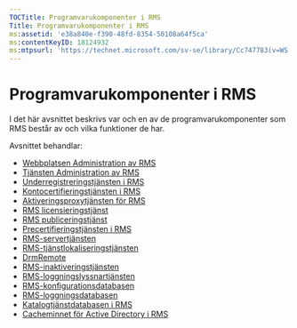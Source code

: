 ```yaml
---
TOCTitle: Programvarukomponenter i RMS
Title: Programvarukomponenter i RMS
ms:assetid: 'e38a840e-f390-48fd-8354-50108a64f5ca'
ms:contentKeyID: 18124932
ms:mtpsurl: 'https://technet.microsoft.com/sv-se/library/Cc747783(v=WS.10)'
---
```


Programvarukomponenter i RMS
============================

I det här avsnittet beskrivs var och en av de programvarukomponenter som RMS består av och vilka funktioner de har.

Avsnittet behandlar:

-   [Webbplatsen Administration av RMS](https://technet.microsoft.com/f003c1d9-9a17-4e50-9e1e-5d67677552a0)
-   [Tjänsten Administration av RMS](https://technet.microsoft.com/4bd3e142-f0f6-40e9-a160-deab28ce5b88)
-   [Underregistreringstjänsten i RMS](https://technet.microsoft.com/6b05e71c-5e7d-467c-9e13-35ac14d3718a)
-   [Kontocertifieringstjänsten i RMS](https://technet.microsoft.com/fb294969-850e-44b4-8f6a-ca5d5cec1bf1)
-   [Aktiveringsproxytjänsten för RMS](https://technet.microsoft.com/6b9d33ef-466b-405b-a768-54e5615d6770)
-   [RMS licensieringstjänst](https://technet.microsoft.com/5cad1baf-0304-4e82-b62d-83a4aac2140b)
-   [RMS publiceringstjänst](https://technet.microsoft.com/4c0c8fe3-695c-4b2c-a2d3-cab9b52bbb25)
-   [Precertifieringstjänsten i RMS](https://technet.microsoft.com/09957294-167f-4f98-88e9-ae90fbeb26c1)
-   [RMS-servertjänsten](https://technet.microsoft.com/772d0a89-c9fb-4430-9434-38cd5add1e86)
-   [RMS-tjänstlokaliseringstjänsten](https://technet.microsoft.com/6f410cc9-5d5b-4df3-bf4f-7b13811eb52f)
-   [DrmRemote](https://technet.microsoft.com/1f7cd7ac-2db1-4d92-8686-75c8ade54988)
-   [RMS-inaktiveringstjänsten](https://technet.microsoft.com/97677e3b-bc83-47ec-b6db-d326cd94566c)
-   [RMS-loggningslyssnartjänsten](https://technet.microsoft.com/e81ea57d-1a7d-4c02-abfc-dbc1597e176b)
-   [RMS-konfigurationsdatabasen](https://technet.microsoft.com/769adbdc-f32f-464b-85c4-e8b160036187)
-   [RMS-loggningsdatabasen](https://technet.microsoft.com/8ba147f3-16e4-4d9a-ac8f-f05ba2ba11bb)
-   [Katalogtjänstdatabasen i RMS](https://technet.microsoft.com/6f6b8586-5d17-4a40-94a3-4dc738195301)
-   [Cacheminnet för Active Directory i RMS](https://technet.microsoft.com/c721a2eb-2fe9-4346-b426-3cc169b97265)
